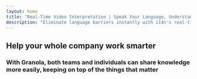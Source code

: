 ```yaml
---
layout: home
title: "Real-Time Video Interpretation | Speak Your Language, Understand All"
description: "Eliminate language barriers instantly with i14n's real-time video interpretation. Join meetings in your native language while everyone understands perfectly. Why learn a new language when technology can bridge the gap?"
---
```


<!-- text="Focus on growth — let iMind handle the languages." -->
<!-- text="Classrooms take years; iMind delivers real-time understanding today, in every language."> -->
<!-- text="Understand instantly — without learning foreign languages" -->

<HeroSection
title="Live **Interpretation** Video Meetings"
text="For companies where **language barriers** mean lost deals, delays, and costly mistakes.">
<AuthButton text="Try Live Demo →" buttonClass="brand"/>
<NavButton to="#who-needs-imind" buttonClass="alt" buttonLabel="Pricing" />
</HeroSection>

<FeatureBlock :card="{
  title: 'Speak Instantly in Over 100 Languages',
  details: 'iMind enables every participant to speak their native language — naturally, in [real time](/guide/how-it-works), and **without subtitles** or lag.',
    items: [
      '⚡︎ Speak freely — be understood instantly.',
      '✧ AI-powered interpretation captures tone, intent, and industry-specific terminology.',
      '✧ Two-way, continuous, voice-to-voice interpretation with zero manual setup.',
    ],
  link: './guide/what-is-imind',
  src: {
    light: '1.png',
    dark: '1.png',
  },
  inversion: false
}" />

<FeatureBlock :card="{
  title: 'The **Mind Within** Your Meetings',
  details: 'iMind turns every multilingual call into clear, searchable knowledge.',
  items: [
    '⚡︎ Instantly search any content across past and current meetings. Ask questions naturally, get precise answers without reviewing recordings.',
    '✧ Never miss action items from any meeting. Our AI extracts tasks, owners and deadlines automatically from conversations.',
    '✧ AI meeting summaries deliver key points instantly in any language, keeping everyone aligned without manual note-taking.',
  ],
  link: '/guide/how-it-works#🧩-deep-memory-deep-understanding',
  src: {
    light: '2l.png',
    dark: '2d.png',
  },
  inversion: true
}" />

<FeatureBlock :card="{
  title: 'Built for Serious Meetings — Not Just Talking',
  details: 'iMind is a professional-grade video meeting platform, not a lightweight add-on or plugin.',
  items: [
    '✧ 1080p resolution, smart noise suppression, and focused voice pickup.',
    '✧ Scheduling, moderation, demos, recording, and full calendar integration — all built in, ready to go.',
    '⚡︎ Live transcripts, participant chat, and an AI assistant that keeps meetings productive.'
  ],
  link: '/guide/how-it-works',
  src: {
    light: '3l.png',
    dark: '3d.png',
  },
  inversion: false
}" />

<FeatureBlock
  :card="{
    title: 'Secure & Confidential by Design',
    details:
      'iMind is built for conversations where trust matters. While we rely on best-in-class third-party infrastructure, [confidentiality is always in your hands](/guide/privacy-architecture).',
    items: [
      '⚡︎ Region-based privacy — choose where your data is processed. We route all interpretation, storage, and analytics through infrastructure aligned with your compliance zone (e.g. EU, US, Asia).',
      '✧ Private by default — iMind itself **never** stores or uses your content for training, profiling, or third-party access.',
      '✧ Compliant by architecture — GDPR, CCPA, and UAE PDPL-ready, with full support for export and deletion rights.'
    ],
    link: '/guide/privacy-architecture',
    src: {
      light: '4.png',
      dark: '4.png',
    },
    inversion: true
  }"
/>

## Help your whole company work smarter

### With Granola, both teams and individuals can share knowledge more easily, keeping on top of the things that matter

<PricingPlans :plans="[
  {
    title: 'Free trial',
    details: '**Free**',
    items: [
      'Avoid costly misunderstandings in high-stakes negotiations.',
      'Communicate legal, financial, and technical terms with precision.',
      'Eliminate the need for third-party interpreters during sensitive discussions.'
    ],
    linkText: 'See how it works',
    linkHref: '/guide/use-cases#negotiations',
    bullet: '✓'
  },
  {
    title: 'Individual',
    details: '**$18** per month',
    items: [
      'Improve team efficiency by eliminating language friction.',
      'Ensure accurate knowledge transfer in technical discussions.',
      'Foster a unified corporate culture across borders.'
    ],
    linkText: 'Explore use cases',
    linkHref: '/guide/use-cases#operations',
    bullet: '⚡︎'
  },
  {
    title: 'Business',
    details: '**$14** per user per month',
    items: [
      'Improve team efficiency by eliminating language friction.',
      'Ensure accurate knowledge transfer in technical discussions.',
      'Foster a unified corporate culture across borders.'
    ],
    linkText: 'Explore use cases',
    linkHref: '/guide/use-cases#operations',
    bullet: '💰'
  }
]" />
